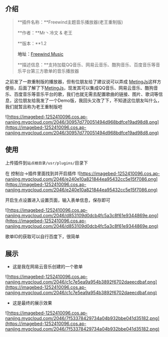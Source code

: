 ## 介绍

> **插件名称：**Freewind主题音乐播放器(老王重制版)
>
> **作者：**Mr丶冷文 & 老王
>
> **版本：**1.2
>
> **地址：**[Freewind Music](https://github.com/kevinlu98/FreewindMusic)
>
> **描述信息：**支持加载QQ音乐、网易云音乐、酷狗音乐、百度音乐等音乐平台第三方歌单的音乐播放器

之前发了一款重制版的播放器，但有位朋友给了建议说可以弄成 [MetingJs](https://github.com/metowolf/MetingJS)这样方便些，后面了解了下[MetingJs](https://github.com/metowolf/MetingJS)，现发其可以集成QQ音乐、网易云音乐、酷狗音乐、百度音乐等音乐平台的歌，我们也就无需去配置歌曲的链接、图片、歌词等信息，这位朋友给我发了一个Demo版，我回头又改了下，不知道这位朋友叫什么，我们就暂且称为老王重制版吧

![https://imagebed-1252410096.cos.ap-nanjing.myqcloud.com/2046/30957d770051494d968bdfce19ad98d8.png](https://imagebed-1252410096.cos.ap-nanjing.myqcloud.com/2046/30957d770051494d968bdfce19ad98d8.png)

## 使用


上传插件到`站点根目录/usr/plugins/`目录下

在 控制台->插件里面找到并开启插件
![https://imagebed-1252410096.cos.ap-nanjing.myqcloud.com/2046/e240e10a821844ea95432cc5e15f7086.png](https://imagebed-1252410096.cos.ap-nanjing.myqcloud.com/2046/e240e10a821844ea95432cc5e15f7086.png)

开启生点设置进入设置页面，输入表单信息，保存即可

![https://imagebed-1252410096.cos.ap-nanjing.myqcloud.com/2046/d853109d0dcb4fc5a3c8f61e9344869e.png](https://imagebed-1252410096.cos.ap-nanjing.myqcloud.com/2046/d853109d0dcb4fc5a3c8f61e9344869e.png)

歌单ID的获取可以自行百度下，很简单

## 展示

- 这是我在网易云音乐创建的一个歌单

![https://imagebed-1252410096.cos.ap-nanjing.myqcloud.com/2046/c1c7e5ea9a954b3892f6702daeecdbaf.png](https://imagebed-1252410096.cos.ap-nanjing.myqcloud.com/2046/c1c7e5ea9a954b3892f6702daeecdbaf.png)

- 这是最终的展示效果

![https://imagebed-1252410096.cos.ap-nanjing.myqcloud.com/2046/7f53378429734a04b932bbe041d35182.png](https://imagebed-1252410096.cos.ap-nanjing.myqcloud.com/2046/7f53378429734a04b932bbe041d35182.png)